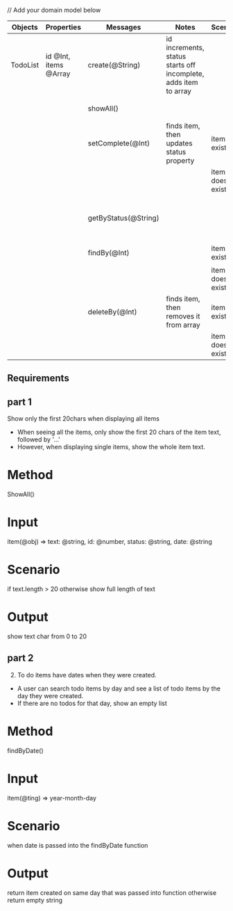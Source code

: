 // Add your domain model below

| Objects  | Properties            | Messages             | Notes                                                           | Scenario            | Output                             | Example                                                                       |
| -------- | --------------------- | -------------------- | --------------------------------------------------------------- | ------------------- | ---------------------------------- | ----------------------------------------------------------------------------- |
| TodoList | id @Int, items @Array | create(@String)      | id increments, status starts off incomplete, adds item to array |                     | todo item                          | `create('hello') => {id: 1, text: "hello", status: "incomplete"}`             |
|          |                       | showAll()            |                                                                 |                     | all items                          | `showAll() => [{id: 1, text: "hello", status: "incomplete"}]`                 |
|          |                       | setComplete(@Int)    | finds item, then updates status property                        | item exists         | updated todo item                  | `setComplete(1) => {id: 1, text: "hello", status: "complete"}`                |
|          |                       |                      |                                                                 | item does not exist | thrown error                       | `setComplete(1) => thrown error "Item not Found"`                             |
|          |                       | getByStatus(@String) |                                                                 |                     | array, filtered by property status | `getByStatus("incomplete") => [{id: 1, text: "hello", status: "incomplete"}]` |
|          |                       | findBy(@Int)         |                                                                 | item exists         | item                               | `findBy(1) => {id: 1, text: "hello", status: "incomplete"}`                   |
|          |                       |                      |                                                                 | item does not exist | thrown error                       | `findBy(1) => thrown error "Item not Found"`                                  |
|          |                       | deleteBy(@Int)       | finds item, then removes it from array                          | item exists         | item                               | `deleteBy(@Int) => {id: 1, text: "hello", status: "incomplete"}`              |
|          |                       |                      |                                                                 | item does not exist | thrown error                       | `deleteBy(@Int) => thrown error "Item not Found"`                             |

## Requirements

## part 1

Show only the first 20chars when displaying all items

- When seeing all the items, only show the first 20 chars of the item text, followed by '...'
- However, when displaying single items, show the whole item text.

# Method

ShowAll()

# Input

item(@obj) => text: @string, id: @number, status: @string, date: @string

# Scenario

if text.length > 20 otherwise show full length of text

# Output

show text char from 0 to 20

## part 2

2. To do items have dates when they were created.

- A user can search todo items by day and see a list of todo items by the day they were created.
- If there are no todos for that day, show an empty list

# Method

findByDate()

# Input

item(@ting) => year-month-day

# Scenario

when date is passed into the findByDate function

# Output

return item created on same day that was passed into function otherwise return empty string
